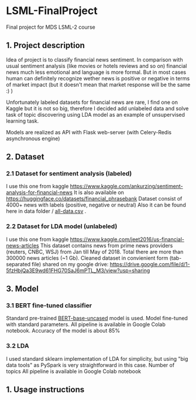 # LSML-FinalProject
Final project for MDS LSML-2 course

## 1. Project description
Idea of project  is to classify financial news sentiment. In comparison with usual sentiment analysis (like movies or hotels reviews and so on) financial news much less emotional and language is more formal. But in most cases human can definitely recognize wether news is positive or negative in terms of market impact (but it doesn't mean that market response will be the same :) )

Unfortunately labeled datasets for financial news are rare, I find one on Kaggle but it is not so big, therefore I decided add unlabeled data and solve task of topic discovering using LDA model as an example of unsupervised learning task.

Models are realized as API with Flask web-server (with Celery-Redis asynchronous engine)

## 2. Dataset
### 2.1 Dataset for sentiment analysis (labeled)
I use this one from kaggle https://www.kaggle.com/ankurzing/sentiment-analysis-for-financial-news
It is also available on https://huggingface.co/datasets/financial_phrasebank
Dataset consist of 4000+ news with labels (positive, negative or neutral)
Also it can be found here in data folder / [all-data.csv](https://github.com/rasharp/LSML-FinalProject/tree/main/data/all-data.csv) .

### 2.2 Dataset for LDA model (unlabeled)
I use this one from kaggle https://www.kaggle.com/jeet2016/us-financial-news-articles
This dataset contains news from prime news providers (reuters, CNBC, WSJ) from Jan till May of 2018.
Total there are more than 300000 news articles (~1 Gb).
Cleaned dataset in convienient form (tab-separated file) shared on my google drive:
https://drive.google.com/file/d/1-5fzHbjQa3E9wd61FHG70SaJ6mPTL_M3/view?usp=sharing

## 3. Model
### 3.1 BERT fine-tuned classifier
Standard pre-trained [BERT-base-uncased](https://huggingface.co/bert-base-uncased) model is used.
Model fine-tuned with standard parameters.
All pipeline is available in Google Colab notebook.
Accuracy of the model is about 85%

### 3.2 LDA
I used standard sklearn implementation of LDA for simplicity, but using "big data tools" as PySpark is very straightforward in this case.
Number of topics
All pipeline is available in Google Colab notebook 

## 1. Usage instructions
